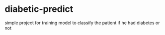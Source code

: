 # diabetic-predict
simple project for training model to classify the patient if he had diabetes or not
